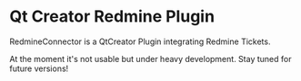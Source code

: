 Qt Creator Redmine Plugin
=========================

RedmineConnector is a QtCreator Plugin integrating Redmine Tickets.

At the moment it's not usable but under heavy development. Stay tuned for future versions!